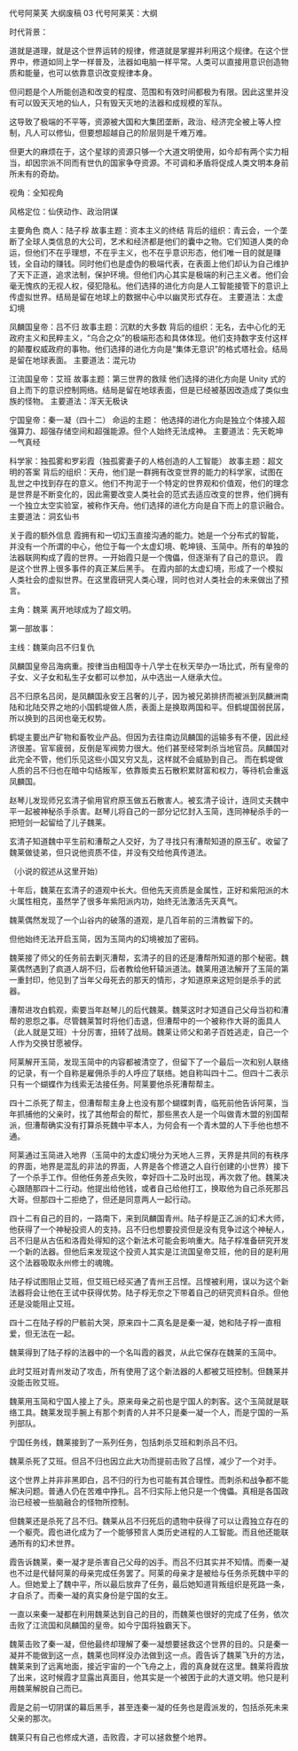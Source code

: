 代号阿莱芙 大纲废稿 03
代号阿莱芙：大纲

时代背景：

道就是道理，就是这个世界运转的规律，修道就是掌握并利用这个规律。在这个世界中，修道如同上学一样普及，法器如电脑一样平常。人类可以直接用意识创造物质和能量，也可以依靠意识改变规律本身。

但问题是个人所能创造和改变的程度、范围和有效时间都极为有限。因此这里并没有可以毁天灭地的仙人，只有毁天灭地的法器和成规模的军队。

这导致了极端的不平等，资源被大国和大集团垄断，政治、经济完全被上等人控制，凡人可以修仙，但要想超越自己的阶层则是千难万难。

但更大的麻烦在于，这个星球的资源只够一个大道文明使用，如今却有两个实力相当，却因宗派不同而有世仇的国家争夺资源。不可调和矛盾将促成人类文明本身前所未有的奇劫。

视角：全知视角

风格定位：仙侠动作、政治阴谋

主要角色
商人：陆子桴
故事主题：资本主义的终结
背后的组织：青云会，一个垄断了全球人类信息的大公司，艺术和经济都是他们的囊中之物。它们知道人类的命运，但他们不在乎理想，不在乎主义，也不在乎意识形态，他们唯一目的就是赚钱，全自动的赚钱。同时他们也是虚伪的极端代表，在表面上他们却认为自己维护了天下正道，追求法制，保护环境。但他们内心其实是极端的利己主义者。他们会毫无愧疚的无视人权，侵犯隐私。他们选择的进化方向是人工智能接管下的意识上传虚拟世界。结局是留在地球上的数据中心中以幽灵形式存在。
主要道法：太虚幻境

凤麟国皇帝：吕不归
故事主题：沉默的大多数
背后的组织：无名，去中心化的无政府主义和民粹主义，“乌合之众”的极端形态和具体体现。他们支持数字支付这样的颠覆权威政府的事物。他们选择的进化方向是“集体无意识”的格式塔社会。结局是留在地球表面。
主要道法：混元功

江流国皇帝：艾班
故事主题：第三世界的救赎
他们选择的进化方向是 Unity 式的自上而下的意识控制网络。结局是留在地球表面，但是已经被基因改造成了类似虫族的怪物。
主要道法：浑天无极诀

宁国皇帝：秦一凝（四十二）
命运的主题：
他选择的进化方向是独立个体接入超强算力、超强存储空间和超强能源。但个人始终无法成神。
主要道法：先天乾坤一气真经

科学家：独孤雾和罗彩霞（独孤雾妻子的人格创造的人工智能）
故事主题：超文明的答案
背后的组织：天舟，他们是一群拥有改变世界的能力的科学家，试图在乱世之中找到存在的意义。他们不拘泥于一个特定的世界观和价值观，他们的理念是世界是不断变化的，因此需要改变人类社会的范式去适应改变的世界，他们拥有一个独立太空实验室，被称作天舟。他们选择的进化方向是自下而上的意识融合。
主要道法：洞玄仙书

关于霞的额外信息
霞拥有和一切幻玉直接沟通的能力。她是一个分布式的智能，并没有一个所谓的中心，他位于每一个太虚幻境、乾坤镜、玉简中。所有的单独的法器联网构成了霞的世界。一开始霞只是一个傀儡，但逐渐有了自己的意识。
霞是这个世界上很多事件的真正某后黑手。
在霞内部的太虚幻境，形成了一个模拟人类社会的虚拟世界。在这里霞研究人类心理，同时也对人类社会的未来做出了预言。

主角：魏莱
离开地球成为了超文明。

第一部故事：

主线：魏莱向吕不归复仇

凤麟国皇帝吕海病重。按律当由相国寺十八学士在秋天举办一场比式，所有皇帝的子女、义子女和私生子女都可以参加，从中选出一人继承大位。

吕不归原名吕闵，是凤麟国永安王吕奢的儿子，因为被兄弟排挤而被派到凤麟洲南陆和北陆交界之地的小国鹤堤做人质，表面上是换取两国和平。但鹤堤国弱民孱，所以换到的吕闵也毫无权势。

鹤堤主要出产矿物和畜牧业产品。但因为去往南边凤麟国的运输多有不便，因此经济很差。官军疲弱，反倒是军阀势力很大。他们甚至经常刺杀当地官员。凤麟国对此完全不管，他们乐见这些小国又穷又乱，这样就不会威胁到自己。 而在鹤堤做人质的吕不归也在暗中勾结叛军，依靠贩卖五石散积累财富和权力，等待机会重返凤麟国。

赵琴儿发现师兄玄清子偷用官府原玉做五石散害人。被玄清子设计，连同丈夫魏中平一起被神秘杀手杀害。赵琴儿将自己的一部分记忆封入玉简，连同神秘杀手的一把短剑一起留给了儿子魏莱。

玄清子知道魏中平生前和漕帮之人交好，为了寻找只有漕帮知道的原玉矿。收留了魏莱做徒弟，但只说他资质不佳，并没有交给他真传道法。

（小说的叙述从这里开始）

十年后，魏莱在玄清子的道观中长大。但他先天资质是金属性，正好和紫阳派的木火属性相克，虽然学了很多年紫阳派内功，始终无法激活先天真气。

魏莱偶然发现了一个山谷内的破落的道观，是几百年前的三清教留下的。

但他始终无法开启玉简，因为玉简内的幻境被加了密码。

魏莱接了师父的任务前去剿灭漕帮，玄清子的目的还是漕帮所知道的那个秘密。魏莱偶然遇到了疯道人胡不归，后者教给他轩辕派道法。魏莱用道法解开了玉简的第一重封印，他见到了当年父母死去的那天的情形，才知道原来这短剑是杀手的武器。

漕帮进攻白鹤观，索要当年赵琴儿的后代魏莱。魏莱这时才知道自己父母当初和漕帮的恩怨之事。尽管魏莱暂时将他们击退，但漕帮中的一个被称作大哥的面具人（此人就是艾班）十分厉害，扭转了战局。魏莱让师父和弟子百姓逃走，自己一个人作为交换甘愿被俘。

阿莱解开玉简，发现玉简中的内容都被清空了，但留下了一个最后一次和别人联络的记录，有一个自称是雇佣杀手的人呼应了联络。她自称叫四十二。但四十二表示只有一个蝴蝶作为线索无法接任务。阿莱要他杀死漕帮帮主。

四十二杀死了帮主，但漕帮帮主身上也没有那个蝴蝶刺青，临死前他告诉阿莱，当年抓捕他的父亲时，找了其他帮会的帮忙，那些黑衣人是一个叫做青木盟的别国帮派，但漕帮确实没有打算杀死魏中平本人，为何会有一个青木盟的人下手他也想不通。

阿莱通过玉简进入地界（玉简中的太虚幻境分为天地人三界，天界是共同的有秩序的界面，地界是混乱的非法的界面，人界是各个修道之人自行创建的小世界）接下了一个杀手工作。但他任务差点失败，幸好四十二及时出现，再次救了他。魏莱决心跟随那四十二行动。他提出给他钱，或者自己给他打工，换取他为自己杀死那吕大哥。但那四十二拒绝了，但还是同意两人一起行动。

四十二有自己的目的，一路南下，来到凤麟国青州。陆子桴是正乙派的幻术大师，他获得了一个神秘投资人的支持。吕不归也想要投资但是没有竞争过这个神秘人，吕不归是从古伍和洛霞处得知的这个新法术可能会影响重大。陆子桴准备研究开发一个新的法器。但他后来发现这个投资人其实是江流国皇帝艾班，他的目的是利用这个法器吸取永州修士的魂魄。

陆子桴试图阻止艾班，但艾班已经买通了青州王吕悭。吕悭被利用，误以为这个新法器将会让他在王试中获得优势。陆子桴无奈之下带着自己的研究资料自杀。但他还是没能阻止艾班。

四十二在陆子桴的尸骸前大哭，原来四十二真名是是秦一凝，她和陆子桴一直相爱，但无法在一起。

魏莱得到了陆子桴的法器中的一个名叫霞的器灵，从此它保存在魏莱的玉简中。

此时艾班对青州发动了攻击，所有使用了这个新法器的人都被艾班控制。但魏莱并没能击败艾班。

魏莱用玉简和宁国人接上了头。原来母亲之前也是宁国人的刺客。这个玉简就是联络工具。魏莱发现手腕上有那个刺青的人并不只是秦一凝一个人，而是宁国的一系列部队。

宁国任务线，魏莱接到了一系列任务，包括刺杀艾班和刺杀吕不归。

魏莱杀死了艾班。但吕不归也因立此大功而提前击败了吕悭，减少了一个对手。

这个世界上并非非黑即白，吕不归的行为也可能有其合理性。而刺杀和战争都不能解决问题。普通人仍在苦难中挣扎。吕不归实际上他只是一个傀儡。真相是各国政治已经被一些脑融合的怪物所控制。

但魏莱还是杀死了吕不归。魏莱从吕不归死后的遗物中获得了可以让霞独立存在的一个躯壳。霞也进化成为了一个能够预言人类历史进程的人工智能。而且他还能联通所有的幻术世界。

霞告诉魏莱，秦一凝才是杀害自己父母的凶手。而吕不归其实并不知情。而秦一凝也不过是代替阿莱的母亲完成任务罢了。阿莱的母亲才是被给与任务杀死魏中平的人。但她爱上了魏中平，所以最后放弃了任务，最后她知道背叛组织是死路一条，才自杀了。而秦一凝的真实身份是宁国的女王。

一直以来秦一凝都在利用魏莱达到自己的目的，而魏莱也很好的完成了任务，依次击败了江流国和凤麟国的皇帝。如今宁国将独霸天下。

魏莱击败了秦一凝，但他最终却理解了秦一凝想要拯救这个世界的目的。只是秦一凝并不能做到这一点，魏莱也同样没办法做到这一点。霞告诉了魏莱飞升的方法，魏莱来到了远离地面，接近宇宙的一个飞舟之上，霞的真身就在这里。魏莱将霞放了出来，这时候霞才显露出真面目，他其实是一个被困于此的大道文明。他只是利用魏莱解脱自己而已。

霞是之前一切阴谋的幕后黑手，甚至连秦一凝的任务也是霞派发的，包括杀死未来父亲的那次。

魏莱只有自己也修成大道，击败霞，才可以拯救整个地界。
